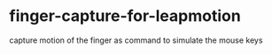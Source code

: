finger-capture-for-leapmotion
=============================

capture motion of the finger as command to simulate the mouse keys